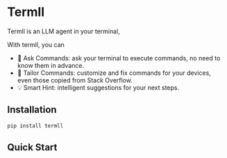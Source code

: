 # Termll

Termll is an LLM agent in your terminal, 

With termll, you can

- 🍼 Ask Commands: ask your terminal to execute commands, no need to know them in advance.
- 📐 Tailor Commands: customize and fix commands for your devices, even those copied from Stack Overflow.
- 💡 Smart Hint: intelligent suggestions for your next steps.

## Installation

```bash
pip install termll
```

## Quick Start

